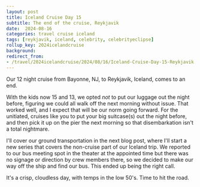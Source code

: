 ```yaml
---
layout: post
title: Iceland Cruise Day 15
subtitle: The end of the cruise, Reykjavik
date:  2024-08-16
categories: travel cruise iceland
tags: [reykjavik, iceland, celebrity, celebrityeclipse]
rollup_key: 2024icelandcruise
background: 
redirect_from:
- /travel/2024icelandcruise/2024/08/16/Iceland-Cruise-Day-15-Reykjavik.html
---
```


Our 12 night cruise from Bayonne, NJ, to Reykjavik, Iceland, comes to an end.

With the kids now 15 and 13, we opted _not_ to put our luggage out the night before, figuring we could all walk off the next morning without issue. That worked well, and I expect that will be our norm going forward. For the unitiated, cruises like you to put your big suitcase(s) out the night before, and then pick it up on the pier the next morning so that disembarkation isn't a total nightmare.

I'll cover our ground transportation in the next blog post, where I'll start a new series that covers the non-cruise part of our Iceland trip. We reported to our bus meeting spot in the theater at the appointed time but there was no signage or direction by crew members there, so we decided to make our way off the ship and find our bus. This ended up being the right call.

It's a crisp, cloudless day, with temps in the low 50's. Time to hit the road.
